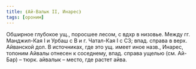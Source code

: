 ```yaml
---
title: ⦗Ай-Валык II, Инарес⦘
tags: [ороним]
---
```


Обширное глубокое ущ., поросшее лесом, с вдхр в низовье. Между гг. Манджил-Кая I
и Урбаш с В и г. Чатал-Кая I с СЗ; впад. справа в верх. Айванской дол. В
источниках, где это ущ. имеет иное назв., Инарес, топоним Айвалы отнесен к
соседнему, впад. справа ущелью (см. Ай-Бар) – тюрк. айвалык – место, где растет
айва.
